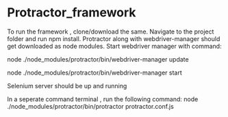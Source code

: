 # Protractor_framework

To run the framework , clone/download the same.
Navigate to the project folder and run npm install. Protractor along with webdriver-manager should get downloaded as node modules.
Start webdriver manager with command: 

node ./node_modules/protractor/bin/webdriver-manager update

node ./node_modules/protractor/bin/webdriver-manager start

Selenium server should be up and running

In a seperate command terminal , run the following command:
node ./node_modules/protractor/bin/protractor protractor.conf.js
